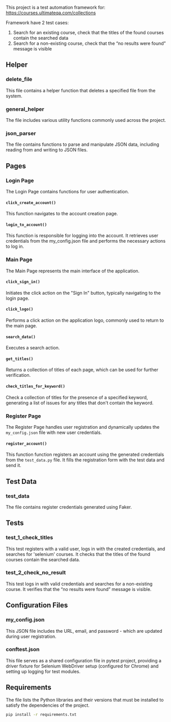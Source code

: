 This project is a test automation framework for: https://courses.ultimateqa.com/collections  

Framework have 2 test cases: 
1. Search for an existing course, check that the titles of the found courses contain the searched data
2. Search for a non-existing course, check that the “no results were found” message is visible

## Helper
### delete_file
This file contains a helper function that deletes a specified file from the system.
### general_helper
The file includes various utility functions commonly used across the project.
### json_parser
The file contains functions to parse and manipulate JSON data, including reading from and writing to JSON files.

## Pages
### Login Page
The Login Page contains functions for user authentication.
#### `click_create_account()`
This function navigates to the account creation page.
#### `login_to_account()`
This function is responsible for logging into the account. It retrieves user credentials from the my_config.json file and performs the necessary actions to log in.

### Main Page
The Main Page represents the main interface of the application.
#### `click_sign_in()` 
Initiates the click action on the "Sign In" button, typically navigating to the login page.
#### `click_logo()`
Performs a click action on the application logo, commonly used to return to the main page.
#### `search_data()`
Executes a search action.
#### `get_titles()`
Returns a collection of titles of each page, which can be used for further verification.
#### `check_titles_for_keyword()`
Check a collection of titles for the presence of a specified keyword, generating a list of issues for any titles that don't contain the keyword.

### Register Page
The Register Page handles user registration and dynamically updates the `my_config.json` file with new user credentials.
#### `register_account()`
This function function registers an account using the generated credentials from the `test_data.py` file. It fills the registration form with the test data and send it.

## Test Data
### test_data
The file contains register credentials generated using Faker.

## Tests
### test_1_check_titles
This test registers with a valid user, logs in with the created credentials, and searches for 'selenium' courses. It checks that the titles of the found courses contain the searched data.
### test_2_check_no_result
This test logs in with valid credentials and searches for a non-existing course. It verifies that the “no results were found” message is visible.

## Configuration Files
### my_config.json
This JSON file includes the URL, email, and password - which are updated during user registration.
### conftest.json
 This file serves as a shared configuration file in pytest project, providing a driver fixture for Selenium WebDriver setup (configured for Chrome) and setting up logging for test modules.

## Requirements
The file lists the Python libraries and their versions that must be installed to satisfy the dependencies of the project.
```bash
pip install -r requirements.txt

